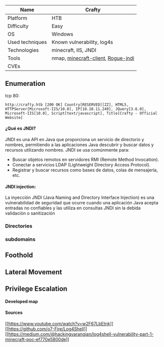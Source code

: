 | Name            | Crafty                                                                                                                                                                                                                                              |
| --------------- | --------------------------------------------------------------------------------------------------------------------------------------------------------------------------------------------------------------------------------------------------- |
| Platform        | HTB                                                                                                                                                                                                                                                 |
| Difficulty      | Easy                                                                                                                                                                                                                                                |
| OS              | Windows                                                                                                                                                                                                                                             |
| Used techniques | Known vulnerability, log4s                                                                                                                                                                                                                          |
| Technologies    | minecraft, IIS, JNDI                                                                                                                                                                                                                                |
| Tools           | nmap, [minecraft-client](https://github.com/MCCTeam/Minecraft-Console-Client/releases/tag/20240713-273https://github.com/MCCTeam/Minecraft-Console-Client/releases/tag/20240713-273), [Rogue-jndi](https://github.com/veracode-research/rogue-jndi) |
| CVEs            |                                                                                                                                                                                                                                                     |

## Enumeration



tcp 80:
```shell-session
http://crafty.htb [200 OK] Country[RESERVED][ZZ], HTML5, HTTPServer[Microsoft-IIS/10.0], IP[10.10.11.249], JQuery[3.6.0], Microsoft-IIS[10.0], Script[text/javascript], Title[Crafty - Official Website]
```



#### ¿Qué es JNDI?

JNDI es una API en Java que proporciona un servicio de directorio y nombres, permitiendo a las aplicaciones Java descubrir y buscar datos y recursos utilizando nombres. JNDI se usa comúnmente para:

- Buscar objetos remotos en servidores RMI (Remote Method Invocation).
- Conectar a servicios LDAP (Lightweight Directory Access Protocol).
- Registrar y buscar recursos como bases de datos, colas de mensajería, etc.

#### JNDI injection:

La inyección JNDI (Java Naming and Directory Interface Injection) es una vulnerabilidad de seguridad que ocurre cuando una aplicación Java acepta entradas no confiables y las utiliza en consultas JNDI sin la debida validación o sanitización



### Directories





### subdomains



## Foothold




## Lateral Movement




## Privilege Escalation




#### Developed map



#### Sources

[[https://www.youtube.com/watch?v=w2F67LbEtnk]]
[[https://github.com/o7-Fire/Log4Shell]]
[[https://medium.com/@hackingvarangian/log4shell-vulnerability-part-1-minecraft-poc-ef770e5800de]]